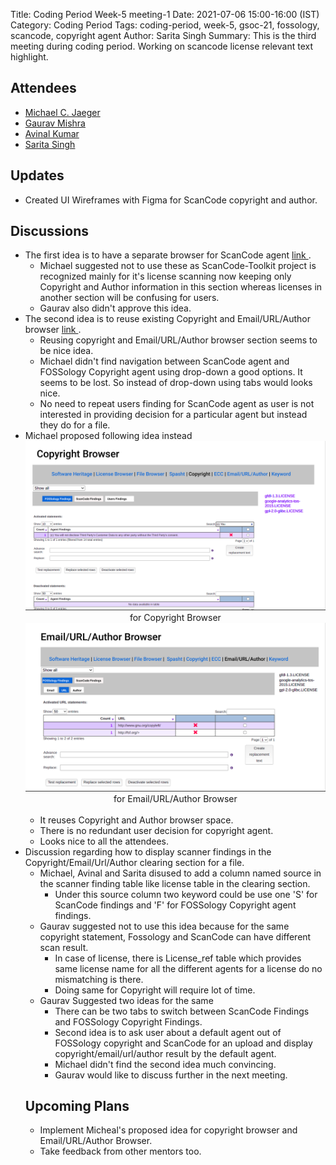 Title: Coding Period Week-5 meeting-1
Date: 2021-07-06 15:00-16:00 (IST)
Category: Coding Period
Tags: coding-period, week-5, gsoc-21, fossology, scancode, copyright agent
Author: Sarita Singh
Summary: This is the third meeting during coding period. Working on scancode license relevant text highlight.

<h2> Attendees </h2>
<ul> 
<li> <a href="https://github.com/mcjaeger"> Michael C. Jaeger</a>
<li> <a href="https://github.com/GMishx"> Gaurav Mishra </a>
<li> <a href="https://github.com/avinal"> Avinal Kumar </a>
<li> <a href="https://github.com/itssingh"> Sarita Singh </a>
</li>
</ul>

<h2> Updates </h2>
<ul>
<li> Created UI Wireframes with Figma for ScanCode copyright and author.
</ul>
<h2> Discussions </h2>
<ul>
<li> The first idea is to have a separate browser for ScanCode agent <a href= https://www.figma.com/file/Kj3DQlhNXkZkq6DgpdfXFt/Untitled?node-id=0%3A1> link </a>.
<ul>
<li> Michael suggested not to use these as ScanCode-Toolkit project is recognized mainly for it's license scanning now keeping only Copyright and Author information in this section whereas licenses in another section will be confusing for users.
<li> Gaurav also didn't approve this idea.
</ul>
<li> The second idea is to reuse existing Copyright and Email/URL/Author browser <a href= https://www.figma.com/file/Kj3DQlhNXkZkq6DgpdfXFt/Untitled?node-id=12%3A8> link </a>.
<ul>
<li> Reusing copyright and Email/URL/Author browser section seems to be nice idea.
<li> Michael didn't find navigation between ScanCode agent and FOSSology Copyright agent using drop-down a good options. It seems to be lost. So instead of drop-down using tabs would looks nice.
<li> No need to repeat users finding for ScanCode agent as user is not interested in providing decision for a particular agent but instead they do for a file. 
</ul>
<li> Michael proposed following idea instead
<img src="images/copyright_browser.png" alt="Italian Trulli"> <center> for Copyright Browser </center> <img src="images/author_browser.png" alt="Italian Trulli"> <center> for Email/URL/Author Browser</center> <br>
<ul>
<li> It reuses Copyright and Author browser space.
<li> There is no redundant user decision for copyright agent.
<li> Looks nice to all the attendees.
</ul>
<li> Discussion regarding how to display scanner findings in the Copyright/Email/Url/Author clearing section for a file.
<ul>
<li> Michael, Avinal and Sarita disused to add a column named source in the scanner finding table like license table in the clearing section. 
<ul><li> Under this source column two keyword could be use one 'S' for ScanCode findings and 'F' for FOSSology Copyright agent findings.
</ul>
<li> Gaurav suggested not to use this idea because for the same copyright statement, Fossology and ScanCode can have different scan result.
<ul><li> In case of license, there is License_ref table which provides same license name for all the different agents for a license do no mismatching is there.
<li> Doing same for Copyright will require lot of time.
</ul> 
<li> Gaurav Suggested two ideas for the same
<ul>
<li> There can be two tabs to switch between ScanCode Findings and FOSSology Copyright Findings.
<li> Second idea is to ask user about a default agent out of FOSSology copyright and ScanCode for an upload and display copyright/email/url/author result by the default agent.
<li> Michael didn't find the second idea much convincing.
<li> Gaurav would like to discuss further in the next meeting.
</ul>
</ul>
<h2> Upcoming Plans </h2> 
<ul> 
<li> Implement Micheal's proposed idea for copyright browser and Email/URL/Author Browser.
<li> Take feedback from other mentors too. 
</ul>